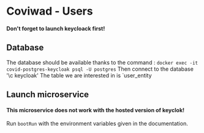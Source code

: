 # Coviwad - Users


#### Don't forget to launch keycloack first!


## Database
The database should be available thanks to the command : `docker exec -it covid-postgres-keycloak psql -U postgres`
Then connect to the database '\c keycloak'
The table we are interested in is  `user_entity

## Launch microservice

#### This microservice does not work with the hosted version of keyclok!


Run `bootRun`  with the environment variables given in the documentation.
